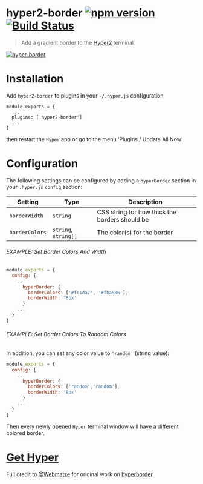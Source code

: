 # hyper2-border [![npm version](https://badge.fury.io/js/hyper2-border.svg)](https://badge.fury.io/js/hyper2-border) [![Build Status](https://travis-ci.org/lacymorrow/hyper2-border.svg?branch=master)](https://travis-ci.org/lacymorrow/hyper2-border)

> Add a gradient border to the [Hyper2](https://hyper.is/) terminal

[![hyper-border](https://raw.githubusercontent.com/lacymorrow/hyper-border/master/screenshot.png)](https://github.com/lacymorrow/hyper-border)

# Installation

Add `hyper2-border` to plugins in your `~/.hyper.js` configuration

````
module.exports = {
  ...
  plugins: ['hyper2-border']
  ...
}
````

then restart the `Hyper` app or go to the menu 'Plugins / Update All Now'

# Configuration

The following settings can be configured by adding a `hyperBorder` section in your `.hyper.js` `config` section:

| Setting              | Type                 | Description                                            |
|----------------------|----------------------|--------------------------------------------------------|
| `borderWidth`        | `string`             | CSS string for how thick the borders should be         |
| `borderColors`       | `string`, `string[]` | The color(s) for the border                            |

###### EXAMPLE: Set Border Colors And Width

```javascript
module.exports = {
  config: {
    ...
      hyperBorder: {
        borderColors: ['#fc1da7', '#fba506'],
        borderWidth: '8px'
      }
    ...
  }
}
```

###### EXAMPLE: Set Border Colors To Random Colors

In addition, you can set any color value to `'random'` (string value):

```javascript
module.exports = {
  config: {
    ...
      hyperBorder: {
        borderColors: ['random','random'],
        borderWidth: '8px'
      }
    ...
  }
}
```

Then every newly opened `Hyper` terminal window will have a different colored border.

# [Get Hyper](https://hyper.is/)


Full credit to [@Webmatze](https://github.com/webmatze) for original work on [hyperborder](https://github.com/webmatze/hyperborder).